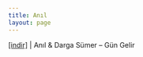 ```yaml
---
title: Anıl
layout: page
---
```


<a href="https://cloud.mail.ru/public/96da05893448/Darga%20Sumer%20%26%20Anil%20-%20Gun%20Gelir" target="_blank">[indir]</a> | Anıl & Darga Sümer &#8211; Gün Gelir